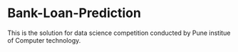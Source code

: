 # Bank-Loan-Prediction

This is the solution for data science competition conducted by Pune institue of Computer technology.
